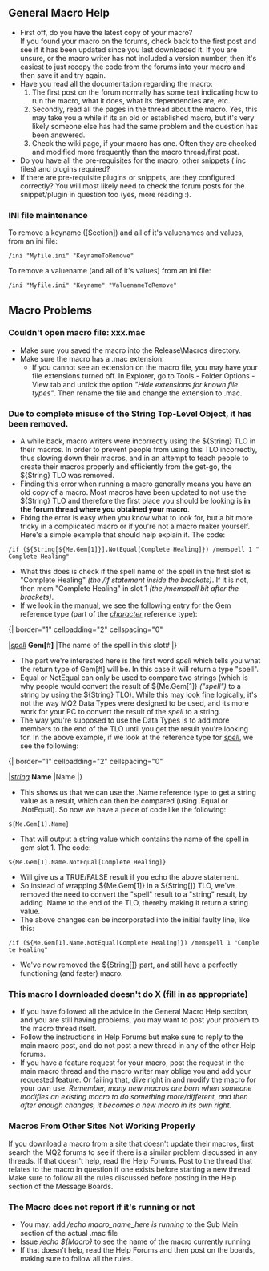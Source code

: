 ## General Macro Help

-   First off, do you have the latest copy of your macro?  
    If you found your macro on the forums, check back to the first post and see if it has been updated since you last
    downloaded it. If you are unsure, or the macro writer has not included a version number, then it's easiest to just
    recopy the code from the forums into your macro and then save it and try again.
-   Have you read all the documentation regarding the macro:
    1.  The first post on the forum normally has some text indicating how to run the macro, what it does, what its
        dependencies are, etc.
    2.  Secondly, read all the pages in the thread about the macro. Yes, this may take you a while if its an old or
        established macro, but it's very likely someone else has had the same problem and the question has been
        answered.
    3.  Check the wiki page, if your macro has one. Often they are checked and modified more frequently than the macro
        thread/first post.
-   Do you have all the pre-requisites for the macro, other snippets (.inc files) and plugins required?
-   If there are pre-requisite plugins or snippets, are they configured correctly? You will most likely need to check
    the forum posts for the snippet/plugin in question too (yes, more reading :).

### INI file maintenance

To remove a keyname (\[Section\]) and all of it's valuenames and values, from an ini file:

    /ini "Myfile.ini" "KeynameToRemove"

To remove a valuename (and all of it's values) from an ini file:

    /ini "Myfile.ini" "Keyname" "ValuenameToRemove"

## Macro Problems

### Couldn't open macro file: xxx.mac

-   Make sure you saved the macro into the Release\\Macros directory.
-   Make sure the macro has a .mac extension.
    -   If you cannot see an extension on the macro file, you may have your file extensions turned off. In Explorer, go
        to Tools - Folder Options - View tab and untick the option *"Hide extensions for known file types"*. Then rename
        the file and change the extension to .mac.

### Due to complete misuse of the String Top-Level Object, it has been removed.

-   A while back, macro writers were incorrectly using the ${String} TLO in their macros. In order to
    prevent people from using this TLO incorrectly, thus slowing down their macros, and in an attempt to teach people to
    create their macros properly and efficiently from the get-go, the ${String} TLO was removed.
-   Finding this error when running a macro generally means you have an old copy of a macro. Most macros have been
    updated to not use the ${String} TLO and therefore the first place you should be looking is **in the forum thread
    where you obtained your macro**.
-   Fixing the error is easy when you know what to look for, but a bit more tricky in a complicated macro or if you're
    not a macro maker yourself. Here's a simple example that should help explain it. The code:

`/if (${String[${Me.Gem[1]}].NotEqual[Complete Healing]}) /memspell 1 "Complete Healing"`

-   What this does is check if the spell name of the spell in the first slot is "Complete Healing" *(the /if statement
    inside the brackets)*. If it is not, then mem "Complete Healing" in slot 1 *(the /memspell bit after the brackets)*.
-   If we look in the manual, we see the following entry for the Gem reference type (part of the
    *[character](../data-types/datatype-character.md)* reference type):

  
{\| border="1" cellpadding="2" cellspacing="0"

\|*[spell](../data-types/datatype-spell.md)* **Gem\[**#**\]** \|The name of the spell in this slot# \|}

-   The part we're interested here is the first word *spell* which tells you what the return type of Gem\[#\] will be.
    In this case it will return a type "spell".
-   Equal or NotEqual can only be used to compare two strings (which is why people would convert the result of
    ${Me.Gem\[1\]} *("spell")* to a string by using the ${String} TLO). While this may look fine logically, it's not the
    way MQ2 Data Types were designed to be used, and its more work for your PC to convert the result of the *spell* to a
    string.
-   The way you're supposed to use the Data Types is to add more members to the end of the TLO until you get the result
    you're looking for. In the above example, if we look at the reference type for *[spell](../data-types/datatype-spell.md)*,
    we see the following:

  
{\| border="1" cellpadding="2" cellspacing="0"

\|*[string](../data-types/datatype-string.md)* **Name** \|Name \|}

-   This shows us that we can use the .Name reference type to get a string value as a result, which can then be compared
    (using .Equal or .NotEqual). So now we have a piece of code like the following:

`${Me.Gem[1].Name}`

-   That will output a string value which contains the name of the spell in gem slot 1. The code:

`${Me.Gem[1].Name.NotEqual[Complete Healing]}`

-   Will give us a TRUE/FALSE result if you echo the above statement.
-   So instead of wrapping ${Me.Gem\[1\]} in a ${String\[\]} TLO, we've removed the need to convert the "spell" result
    to a "string" result, by adding .Name to the end of the TLO, thereby making it return a string value.
-   The above changes can be incorporated into the initial faulty line, like this:

`/if (${Me.Gem[1].Name.NotEqual[Complete Healing]}) /memspell 1 "Complete Healing"`

-   We've now removed the ${String\[\]} part, and still have a perfectly functioning (and faster) macro.

### This macro I downloaded doesn't do X (fill in as appropriate)

-   If you have followed all the advice in the General Macro Help section, and you are still having problems, you may
    want to post your problem to the macro thread itself.
-   Follow the instructions in Help Forums but make sure to reply to the main macro post, and
    do not post a new thread in any of the other Help forums.
-   If you have a feature request for your macro, post the request in the main macro thread and the macro writer may
    oblige you and add your requested feature. Or failing that, dive right in and modify the macro for your own use.
    *Remember, many new macros are born when someone modifies an existing macro to do something more/different, and then
    after enough changes, it becomes a new macro in its own right.*

### Macros From Other Sites Not Working Properly

If you download a macro from a site that doesn't update their macros, first search the MQ2 forums to see if there is a
similar problem discussed in any threads. If that doesn't help, read the Help Forums. Post to
the thread that relates to the macro in question if one exists before starting a new thread. Make sure to follow all the
rules discussed before posting in the Help section of the Message Boards.

### The Macro does not report if it's running or not

-   You may: add */echo macro_name_here is running* to the Sub Main section of the actual .mac file
-   Issue */echo ${Macro}* to see the name of the macro currently running
-   If that doesn't help, read the Help Forums and then post on the boards, making sure to
    follow all the rules.


